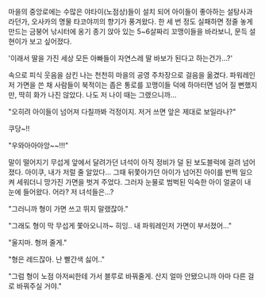마을의 중앙로에는 수많은 야타이(노점상)들이 설치 되어 아이들이 좋아하는 설탕사과라던가, 오사카의 명물 타코야끼의 향기가 풍겨왔다. 
한 세 번 정도 실패하면 정줄 놓게 만드는 금붕어 낚시터에 옹기 종기 앉아 있는 5~6살짜리 꼬맹이들을 바라보니, 문득 설현이가 보고 싶어졌다. 

'이래서 딸을 가진 세상 모든 아빠들이 자연스레 딸 바보가 된다고 하는건가...?' 

속으로 피식 웃음을 삼킨 나는 천천히 마을의 공영 주차장으로 걸음을 옮겼다. 
파워레인저 가면을 쓴 채 사람들이 북적이는 좁은 통로를 꼬맹이들 덕에 하마터면 넘어 질 뻔했지만, 딱히 화가 나진 않았다. 나도 저 나이 때는 그랬으니까... 

"오히려 아이들이 넘어져 다칠까봐 걱정이지. 저거 쓰면 앞은 제대로 보일라나?" 

쿠당~!! 

"우와아아아앙~~!!!" 

말이 떨어지기 무섭게 앞에서 달려가던 녀석이 아직 정비가 덜 된 보도블럭에 걸려 넘어졌다. 아이쿠, 내가 저럴 줄 알았다... 
그때 뒤쫓아가던 아이가 넘어진 아이를 번쩍 일으켜 세워더니 망가진 가면을 벗겨 주었다. 그러자 눈물로 범벅된 익숙한 아이 얼굴이 내 눈에 들어왔다. 
어라? 저 녀석들은...? 

"그러니까 형이 가면 쓰고 뛰지 말랬잖아." 

"그래도 형이 막 무섭게 쫓아오니까~ 히잉.. 내 파워레인저 가면이 부서졌어..." 

"울지마. 형꺼 줄게." 

"형은 레드잖아. 난 빨간색 싫어.." 

"그럼 형이 노점 아저씨한테 가서 블루로 바꿔줄게. 산지 얼마 안됐으니까 아마 다른 걸로 바꿔주실 거야." 